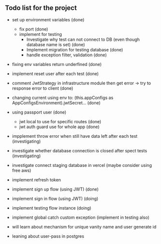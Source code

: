 ## Todo list for the project

- set up environment variables (done)
  - fix port (done)
  - implement for testing
    - Investigate why test can not connect to DB (even though database name is set) (done)
    - Implement migration for testing database (done)
    - handle exception filter, validation (done)
- fixing env variables return underfined (done)
- implement reset user after each test (done)
- comment JwtStrategy in infrastructure module then get error -> try to response error to client (done)
- changing current using env to: (this.appConfigs as AppConfigsEnvironment).jwtSecret... (done)

- using passport user (done)
  - jwt local to use for specific routes (done)
  - jwt auth guard use for whole app (done)

- impplement throw error when still have data left after each test (investigating)
- investigate whether database connection is closed after spect tests (investigating)
- investigate connect staging database in vercel (maybe consider using free aws)

- implement refresh token

- implement sign up flow (using JWT) (done)
- implement sign in flow (using JWT) (doing)
- implement testing flow instance (doing)
- implement global catch custom exception (implement in testing also)

- will learn about mechanism for unique vanity name and user generate id
- leaning about user-pass in postgres